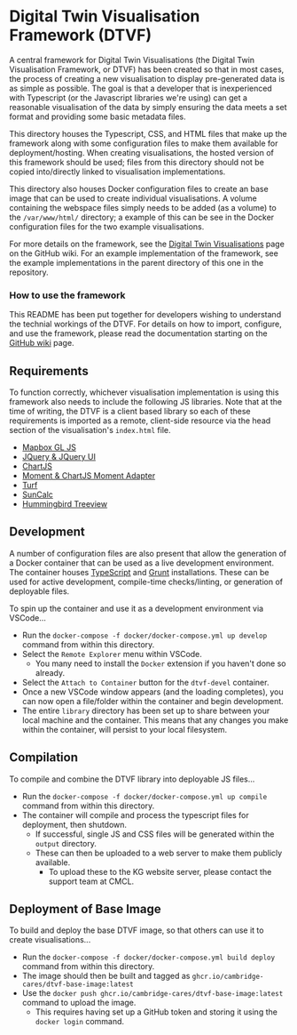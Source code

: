 # Digital Twin Visualisation Framework (DTVF)

A central framework for Digital Twin Visualisations (the Digital Twin Visualisation Framework, or DTVF) has been created so that in most cases, the process of creating a new visualisation to display pre-generated data is as simple as possible. The goal is that a developer that is inexperienced with Typescript (or the Javascript libraries we're using) can get a reasonable visualisation of the data by simply ensuring the data meets a set format and providing some basic metadata files.

This directory houses the Typescript, CSS, and HTML files that make up the framework along with some configuration files to make them available for deployment/hosting. When creating visualisations, the hosted version of this framework should be used; files from this directory should not be copied into/directly linked to visualisation implementations.

This directory also houses Docker configuration files to create an base image that can be used to create individual visualisations. A volume containing the webspace files simply needs to be added (as a volume) to the `/var/www/html/` directory; a example of this can be see in the Docker configuration files for the two example visualisations.

For more details on the framework, see the [Digital Twin Visualisations](https://github.com/cambridge-cares/TheWorldAvatar/wiki/Digital-Twin-Visualisations) page on the GitHub wiki. For an example implementation of the framework, see the example implementations in the parent directory of this one in the repository.

### How to use the framework

This README has been put together for developers wishing to understand the technial workings of the DTVF. For details on how to import, configure, and use the framework, please read the documentation starting on the [GitHub wiki](https://github.com/cambridge-cares/TheWorldAvatar/wiki/Digital-Twin-Visualisations) page.

## Requirements

To function correctly, whichever visualisation implementation is using this framework also needs to include the following JS libraries. Note that at the time of writing, the DTVF is a client based library so each of these requirements is imported as a remote, client-side resource via the head section of the visualisation's `index.html` file.

- [Mapbox GL JS](https://docs.mapbox.com/mapbox-gl-js/api/)
- [JQuery & JQuery UI](https://jquery.com/)
- [ChartJS](https://www.chartjs.org/)
- [Moment & ChartJS Moment Adapter](https://momentjs.com/)
- [Turf](https://turfjs.org/)
- [SunCalc](https://github.com/mourner/suncalc)
- [Hummingbird Treeview](https://github.com/hummingbird-dev/hummingbird-treeview)

## Development

A number of configuration files are also present that allow the generation of a Docker container that can be used as a live development environment. The container houses [TypeScript](https://www.typescriptlang.org/) and [Grunt](https://gruntjs.com/) installations. These can be used for active development, compile-time checks/linting, or generation of deployable files.

To spin up the container and use it as a development environment via VSCode...

- Run the `docker-compose -f docker/docker-compose.yml up develop` command from within this directory.
- Select the `Remote Explorer` menu within VSCode.
  - You many need to install the `Docker` extension if you haven't done so already.
- Select the `Attach to Container` button for the `dtvf-devel` container.
- Once a new VSCode window appears (and the loading completes), you can now open a file/folder within the container and begin development.
- The entire `library` directory has been set up to share between your local machine and the container. This means that any changes you make within the container, will persist to your local filesystem.

## Compilation

To compile and combine the DTVF library into deployable JS files...

- Run the `docker-compose -f docker/docker-compose.yml up compile` command from within this directory.
- The container will compile and process the typescript files for deployment, then shutdown.
  - If successful, single JS and CSS files will be generated within the `output` directory.
  - These can then be uploaded to a web server to make them publicly available.
    - To upload these to the KG website server, please contact the support team at CMCL.


## Deployment of Base Image

To build and deploy the base DTVF image, so that others can use it to create visualisations...

- Run the `docker-compose -f docker/docker-compose.yml build deploy` command from within this directory.
- The image should then be built and tagged as `ghcr.io/cambridge-cares/dtvf-base-image:latest`
- Use the `docker push ghcr.io/cambridge-cares/dtvf-base-image:latest` command to upload the image.
  - This requires having set up a GitHub token and storing it using the `docker login` command. 